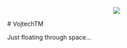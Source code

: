 <p align="center">
  <a href="https://skillicons.dev">
    <img src="https://skillicons.dev/icons?i=git,bash,c,bootstrap,gtk,linux,lua,raspberrypi,vala,"/>
  </a>
</p>
<p markdown="1"># VojtechTM</p>

Just floating through space...
